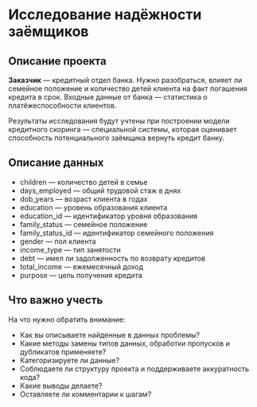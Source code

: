 # Исследование надёжности заёмщиков

## Описание проекта
**Заказчик** — кредитный отдел банка. Нужно разобраться, влияет ли семейное положение и количество детей клиента на факт погашения кредита в срок. Входные данные от банка — статистика о платёжеспособности клиентов.

Результаты исследования будут учтены при построении модели кредитного скоринга — специальной системы, которая оценивает способность потенциального заёмщика вернуть кредит банку.
## Описание данных
- children — количество детей в семье
- days_employed — общий трудовой стаж в днях
- dob_years — возраст клиента в годах
- education — уровень образования клиента
- education_id — идентификатор уровня образования
- family_status — семейное положение
- family_status_id — идентификатор семейного положения
- gender — пол клиента
- income_type — тип занятости
- debt — имел ли задолженность по возврату кредитов
- total_income — ежемесячный доход
- purpose — цель получения кредита
## Что важно учесть
На что нужно обратить внимание:
- Как вы описываете найденные в данных проблемы?
- Какие методы замены типов данных, обработки пропусков и дубликатов применяете?
- Категоризируете ли данные?
- Соблюдаете ли структуру проекта и поддерживаете аккуратность кода?
- Какие выводы делаете?
- Оставляете ли комментарии к шагам?